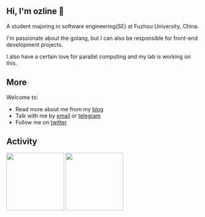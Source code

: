 ## Hi, I'm ozline 👋

A student majoring in software engineering(SE) at Fuzhou University, China.

I'm passionate about the golang, but I can also be responsible for front-end development projects.

I also have a certain love for parallel computing and my lab is working on this.

## More
Welcome to:

- Read more about me from my [blog](https://www.ozline.icu/)
- Talk with me by [email](mailto:ozlinex@outlook.com) or [telegram](https://t.me/ozlinex)
- Follow me on [twitter](https://twitter.com/ozliinex) 

## Activity
<div>
	<img height="150px" src="https://github-readme-stats.vercel.app/api?username=ozline&show_icons=true&bg_color=00000000&hide_title=true&show_icons=trueline_height=21" />
	<img height="150px" src="https://github-readme-stats.vercel.app/api/top-langs/?username=ozline&layout=compact&hide_title=true&show_icons=trueline_height=21" />
</div>
